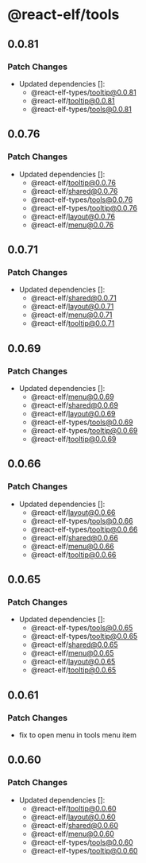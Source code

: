 # @react-elf/tools

## 0.0.81

### Patch Changes

- Updated dependencies []:
  - @react-elf-types/tooltip@0.0.81
  - @react-elf/tooltip@0.0.81
  - @react-elf-types/tools@0.0.81

## 0.0.76

### Patch Changes

- Updated dependencies []:
  - @react-elf/tooltip@0.0.76
  - @react-elf/shared@0.0.76
  - @react-elf-types/tools@0.0.76
  - @react-elf-types/tooltip@0.0.76
  - @react-elf/layout@0.0.76
  - @react-elf/menu@0.0.76

## 0.0.71

### Patch Changes

- Updated dependencies []:
  - @react-elf/shared@0.0.71
  - @react-elf/layout@0.0.71
  - @react-elf/menu@0.0.71
  - @react-elf/tooltip@0.0.71

## 0.0.69

### Patch Changes

- Updated dependencies []:
  - @react-elf/menu@0.0.69
  - @react-elf/shared@0.0.69
  - @react-elf/layout@0.0.69
  - @react-elf-types/tools@0.0.69
  - @react-elf-types/tooltip@0.0.69
  - @react-elf/tooltip@0.0.69

## 0.0.66

### Patch Changes

- Updated dependencies []:
  - @react-elf/layout@0.0.66
  - @react-elf-types/tools@0.0.66
  - @react-elf-types/tooltip@0.0.66
  - @react-elf/shared@0.0.66
  - @react-elf/menu@0.0.66
  - @react-elf/tooltip@0.0.66

## 0.0.65

### Patch Changes

- Updated dependencies []:
  - @react-elf-types/tools@0.0.65
  - @react-elf-types/tooltip@0.0.65
  - @react-elf/shared@0.0.65
  - @react-elf/menu@0.0.65
  - @react-elf/layout@0.0.65
  - @react-elf/tooltip@0.0.65

## 0.0.61

### Patch Changes

- fix to open menu in tools menu item

## 0.0.60

### Patch Changes

- Updated dependencies []:
  - @react-elf/tooltip@0.0.60
  - @react-elf/layout@0.0.60
  - @react-elf/shared@0.0.60
  - @react-elf/menu@0.0.60
  - @react-elf-types/tools@0.0.60
  - @react-elf-types/tooltip@0.0.60
